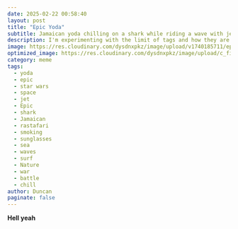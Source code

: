 ```yaml
---
date: 2025-02-22 00:58:40
layout: post
title: "Epic Yoda"
subtitle: Jamaican yoda chilling on a shark while riding a wave with jets flying in the background
description: I'm experimenting with the limit of tags and how they are displayed, implementing a new default thumbnail size as well as the description size. Other posts have much shorter descriptions and leave a lot of blank space, specially the stick insect that covered a lot of the screen but only with the picture.
image: https://res.cloudinary.com/dysdnxpkz/image/upload/v1740185711/epic-yoda.jpg
optimized_image: https://res.cloudinary.com/dysdnxpkz/image/upload/c_fill,w_380,h_285,ar_4:3/v1740185711/epic-yoda.jpg
category: meme
tags:
  - yoda
  - epic
  - star wars
  - space
  - jet
  - Epic
  - shark
  - Jamaican
  - rastafari
  - smoking
  - sunglasses
  - sea
  - waves
  - surf
  - Nature
  - war
  - battle
  - chill
author: Duncan
paginate: false
---
```


**Hell yeah**
